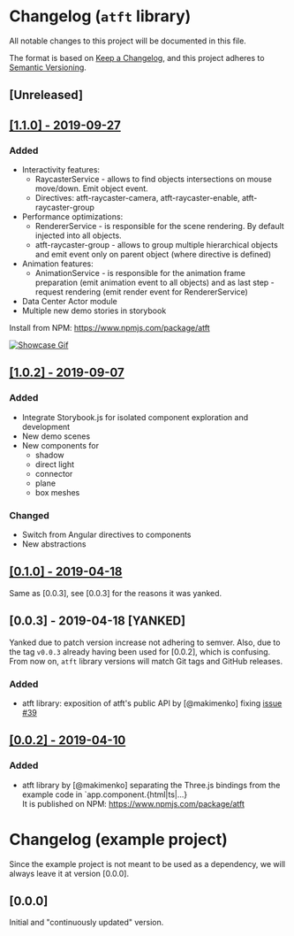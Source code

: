 # Changelog (`atft` library)
All notable changes to this project will be documented in this file.

The format is based on [Keep a Changelog](https://keepachangelog.com/en/1.0.0/),
and this project adheres to [Semantic Versioning](https://semver.org/spec/v2.0.0.html).

## [Unreleased]

## [[1.1.0] - 2019-09-27](https://github.com/makimenko/angular-template-for-threejs/releases/tag/1.1.0)
### Added
- Interactivity features:
  - RaycasterService - allows to find objects intersections on mouse move/down. Emit object event.
  - Directives: atft-raycaster-camera, atft-raycaster-enable, atft-raycaster-group
- Performance optimizations:
  - RendererService - is responsible for the scene rendering. By default injected into all objects.
  - atft-raycaster-group - allows to group multiple hierarchical objects and emit event only on parent object (where directive is defined)
- Animation features:
  - AnimationService - is responsible for the animation frame preparation (emit animation event to all objects) and as last step - request rendering (emit render event for RendererService)
- Data Center Actor module
- Multiple new demo stories in storybook

Install from NPM: https://www.npmjs.com/package/atft

[![Showcase Gif](https://user-images.githubusercontent.com/11466819/65801227-479ccd00-e181-11e9-8da8-e93ccb1047c6.gif)](https://user-images.githubusercontent.com/11466819/65801227-479ccd00-e181-11e9-8da8-e93ccb1047c6.gif)

## [[1.0.2] - 2019-09-07](https://github.com/makimenko/angular-template-for-threejs/releases/tag/1.0.2)
### Added
- Integrate Storybook.js for isolated component exploration and development
- New demo scenes
- New components for
  - shadow
  - direct light
  - connector
  - plane
  - box meshes
### Changed
- Switch from Angular directives to components
- New abstractions

## [[0.1.0] - 2019-04-18](https://github.com/makimenko/angular-template-for-threejs/releases/tag/v0.1.0)
Same as [0.0.3], see [0.0.3] for the reasons it was yanked.

## [0.0.3] - 2019-04-18 [YANKED]
Yanked due to patch version increase not adhering to semver. Also, due to the tag `v0.0.3` already having been used for [0.0.2], which is confusing. From now on, `atft` library versions will match Git tags and GitHub releases.
### Added
- atft library: exposition of atft's public API by [@makimenko] fixing [issue #39](https://github.com/makimenko/angular-template-for-threejs/issues/39)

## [[0.0.2] - 2019-04-10](https://github.com/makimenko/angular-template-for-threejs/releases/tag/v0.0.3)
### Added
- atft library by [@makimenko] separating the Three.js bindings from the example code in `app.component.{html|ts|...}<br>
  It is published on NPM: https://www.npmjs.com/package/atft

# Changelog (example project)
Since the example project is not meant to be used as a dependency, we will always leave it at version [0.0.0].

## [0.0.0]
Initial and "continuously updated" version.
